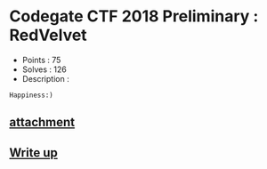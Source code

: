 # Codegate CTF 2018 Preliminary : RedVelvet

- Points : 75
- Solves : 126
- Description :
```
Happiness:)
```

## [attachment](RedVelvet.7z)

## [Write up](writeup.md)
